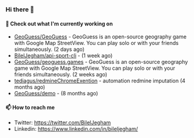 ### Hi there 👋

#### 👷 Check out what I'm currently working on

- [GeoGuess/GeoGuess](https://github.com/GeoGuess/GeoGuess) - GeoGuess is an open-source geography game with Google Map StreetView. You can play solo or with your friends simultaneously. (2 days ago)
- [BilelJegham/api-sport-cli](https://github.com/BilelJegham/api-sport-cli) -  (1 week ago)
- [GeoGuess/geoguess.games](https://github.com/GeoGuess/geoguess.games) - GeoGuess is an open-source geography game with Google Map StreetView. You can play solo or with your friends simultaneously. (2 weeks ago)
- [tediagus/redmineChromeExention](https://github.com/tediagus/redmineChromeExention) - automation redmine imputation (4 months ago)
- [GeoGuess/demo](https://github.com/GeoGuess/demo) -  (8 months ago)


#### 📫 How to reach me

- Twitter: https://twitter.com/BilelJegham
- Linkedin: https://www.linkedin.com/in/bileljegham/
